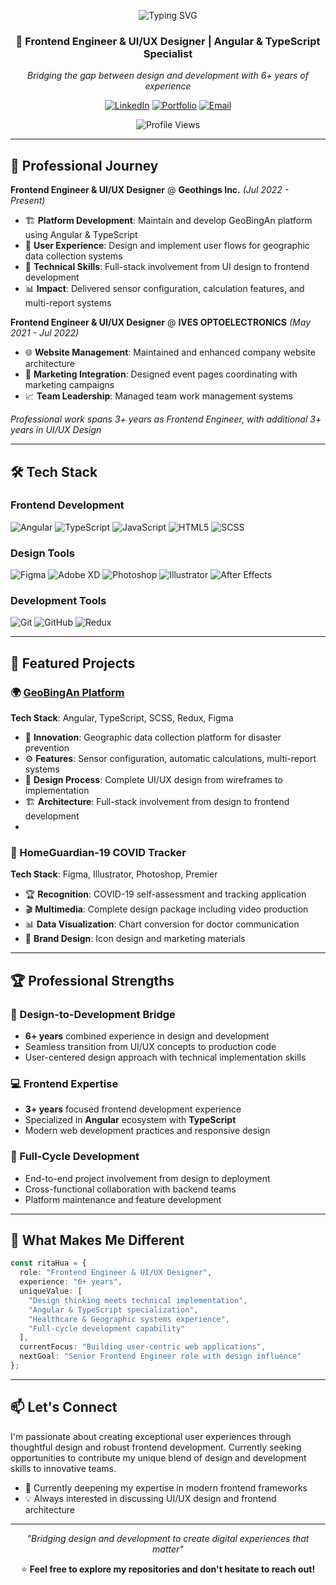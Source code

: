 <div align="center">

![Typing SVG](https://readme-typing-svg.demolab.com/?center=true&vCenter=true&lines=console.log(%22Hi+%2C+I'm+Rita%22))
  
### 🎨 Frontend Engineer & UI/UX Designer | Angular & TypeScript Specialist

*Bridging the gap between design and development with 6+ years of experience*

[![LinkedIn](https://img.shields.io/badge/LinkedIn-0077B5?style=for-the-badge&logo=linkedin&logoColor=white)](https://linkedin.com/in/rita-hua)
[![Portfolio](https://img.shields.io/badge/Portfolio-FF5722?style=for-the-badge&logo=todoist&logoColor=white)](https://ritakay.com)
[![Email](https://img.shields.io/badge/Email-D14836?style=for-the-badge&logo=gmail&logoColor=white)](mailto:ritakay81822@gmail.com)

![Profile Views](https://komarev.com/ghpvc/?username=ritakay123&color=brightgreen)

</div>

---

## 💼 Professional Journey

**Frontend Engineer & UI/UX Designer** @ **Geothings Inc.** *(Jul 2022 - Present)*
- 🏗️ **Platform Development**: Maintain and develop GeoBingAn platform using Angular & TypeScript
- 🎯 **User Experience**: Design and implement user flows for geographic data collection systems
- 🔧 **Technical Skills**: Full-stack involvement from UI design to frontend development
- 📊 **Impact**: Delivered sensor configuration, calculation features, and multi-report systems

**Frontend Engineer & UI/UX Designer** @ **IVES OPTOELECTRONICS** *(May 2021 - Jul 2022)*
- 🌐 **Website Management**: Maintained and enhanced company website architecture
- 🎨 **Marketing Integration**: Designed event pages coordinating with marketing campaigns
- 📈 **Team Leadership**: Managed team work management systems

*Professional work spans 3+ years as Frontend Engineer, with additional 3+ years in UI/UX Design*

---

## 🛠️ Tech Stack

### Frontend Development
![Angular](https://img.shields.io/badge/Angular-DD0031?style=for-the-badge&logo=angular&logoColor=white)
![TypeScript](https://img.shields.io/badge/TypeScript-007ACC?style=for-the-badge&logo=typescript&logoColor=white)
![JavaScript](https://img.shields.io/badge/JavaScript-F7DF1E?style=for-the-badge&logo=javascript&logoColor=black)
![HTML5](https://img.shields.io/badge/HTML5-E34F26?style=for-the-badge&logo=html5&logoColor=white)
![SCSS](https://img.shields.io/badge/SCSS-CC6699?style=for-the-badge&logo=sass&logoColor=white)

### Design Tools
![Figma](https://img.shields.io/badge/Figma-F24E1E?style=for-the-badge&logo=figma&logoColor=white)
![Adobe XD](https://img.shields.io/badge/Adobe%20XD-470137?style=for-the-badge&logo=Adobe%20XD&logoColor=#FF61F6)
![Photoshop](https://img.shields.io/badge/Adobe%20Photoshop-31A8FF?style=for-the-badge&logo=Adobe%20Photoshop&logoColor=black)
![Illustrator](https://img.shields.io/badge/Adobe%20Illustrator-FF9A00?style=for-the-badge&logo=adobe%20illustrator&logoColor=white)
![After Effects](https://img.shields.io/badge/Adobe%20After%20Effects-9999FF?style=for-the-badge&logo=Adobe%20After%20Effects&logoColor=white)

### Development Tools
![Git](https://img.shields.io/badge/Git-F05032?style=for-the-badge&logo=git&logoColor=white)
![GitHub](https://img.shields.io/badge/GitHub-100000?style=for-the-badge&logo=github&logoColor=white)
![Redux](https://img.shields.io/badge/Redux-593D88?style=for-the-badge&logo=redux&logoColor=white)

---

## 🎯 Featured Projects

### 🌍 [GeoBingAn Platform](https://geobingan.info/reports)
**Tech Stack**: Angular, TypeScript, SCSS, Redux, Figma
- 🎯 **Innovation**: Geographic data collection platform for disaster prevention
- ⚙️ **Features**: Sensor configuration, automatic calculations, multi-report systems
- 🎨 **Design Process**: Complete UI/UX design from wireframes to implementation
- 🏗️ **Architecture**: Full-stack involvement from design to frontend development
- 

### 🦠 HomeGuardian-19 COVID Tracker
**Tech Stack**: Figma, Illustrator, Photoshop, Premier
- 🏆 **Recognition**: COVID-19 self-assessment and tracking application
- 🎬 **Multimedia**: Complete design package including video production
- 📊 **Data Visualization**: Chart conversion for doctor communication
- 🎨 **Brand Design**: Icon design and marketing materials

---

## 🏆 Professional Strengths

### 🎨 Design-to-Development Bridge
- **6+ years** combined experience in design and development
- Seamless transition from UI/UX concepts to production code
- User-centered design approach with technical implementation skills

### 💻 Frontend Expertise
- **3+ years** focused frontend development experience
- Specialized in **Angular** ecosystem with **TypeScript**
- Modern web development practices and responsive design

### 🚀 Full-Cycle Development
- End-to-end project involvement from design to deployment
- Cross-functional collaboration with backend teams
- Platform maintenance and feature development

---

## 🌟 What Makes Me Different

```typescript
const ritaHua = {
  role: "Frontend Engineer & UI/UX Designer",
  experience: "6+ years",
  uniqueValue: [
    "Design thinking meets technical implementation",
    "Angular & TypeScript specialization", 
    "Healthcare & Geographic systems experience",
    "Full-cycle development capability"
  ],
  currentFocus: "Building user-centric web applications",
  nextGoal: "Senior Frontend Engineer role with design influence"
};
```

---

## 📫 Let's Connect

I'm passionate about creating exceptional user experiences through thoughtful design and robust frontend development. Currently seeking opportunities to contribute my unique blend of design and development skills to innovative teams.

- 🌱 Currently deepening my expertise in modern frontend frameworks
- 💡 Always interested in discussing UI/UX design and frontend architecture

---

<div align="center">

*"Bridging design and development to create digital experiences that matter"*

⭐ **Feel free to explore my repositories and don't hesitate to reach out!**

</div>
